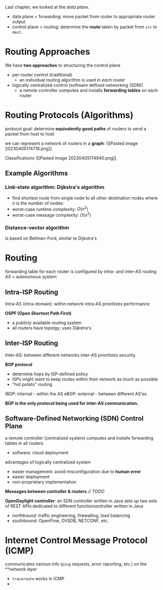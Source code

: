 Last chapter, we looked at the *data plane*.
- data plane = forwarding: move packet from router to appropriate router output
- control plane = routing: determine the **route** taken by packet from `src` to `dest.`

# Routing Approaches
We have **two approaches** to structuring the control plane
- per-router control (traditional)
	- an individual routing algorithm is used *in each router*
- logically centralized control (software defined networking (SDN))
	- a remote controller computes and installs **forwarding tables** on each router

# Routing Protocols (Algorithms)
protocol goal: determine **equivalently good paths** of routers to send a packet from host to host

we can represent a network of routers in a **graph**:
![[Pasted image 20230405174718.png]]

Classifications
![[Pasted image 20230405174940.png]]

## Example Algorithms

### Link-state algorithm: **Dijkstra's algorithm**
- find shortest route from single node to all other destination nodes
where $n$ is the number of nodes:
- worst-case runtime complexity: $O(n^2)$
- worst-case message complexity: $O(n^2)$

### Distance-vector algorithm
is based on Bellman-Ford, similar to Dijkstra's

# Routing

forwarding table for each router is configured by intra- and inter-AS routing
*AS* = autonomous system

## Intra-ISP Routing 
Intra-AS (intra-domain): within network
intra-AS prioritizes performance

**OSPF (Open Shortest Path First)**
- a publicly available routing system
- all routers have topolgy; uses Dijkstra's

## Inter-ISP Routing
Inter-AS: between different networks
inter-AS prioritizes security

**BGP protocol**
- determine hops by ISP-defined policy
- ISPs might want to keep routes within their network as much as possible
- "hot potato" routing

iBGP: internal - within the AS
eBGP: external - between different AS'es

**BGP is the only protocol being used for inter-AS communication.**

## Software-Defined Networking (SDN) Control Plane
a remote controller (centralized system) computes and installs forwarding tables in all routers
- software: cloud deployment

advantages of logically centralized system
- easier management: avoid misconfiguration due to **human error**
- easier deployment
- non-proprietary implementation

**Messages between controller & routers**
*// TODO*

**OpenDaylight controller**: an SDN controller written in Java
sets up two sets of REST APIs dedicated to different functionsontroller written in Java
- northbound: traffic engineering, firewalling, load balancing
- southbound: OpenFlow, OVSDB, NETCONF, etc.

# Internet Control Message Protocol (ICMP)
communicates various info (`ping` requests, error reporting, etc.) on the ***network layer*
- `traceroute` works in ICMP
- 